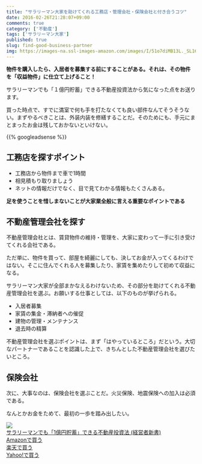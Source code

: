 ```yaml
---
title: "サラリーマン大家を助けてくれる工務店・管理会社・保険会社と付き合うコツ"
date: 2016-02-26T21:28:07+09:00
comments: true
category: ['不動産']
tags: ['サラリーマン大家']
published: true
slug: find-good-business-partner
img: https://images-na.ssl-images-amazon.com/images/I/51o7diMB13L._SL160_.jpg
---
```


**物件を購入したら、入居者を募集する前にすることがある。それは、その物件を「収益物件」に仕立て上げること！**

サラリーマンでも「１億円貯蓄」できる不動産投資法から気になった点をお送ります。

買った時点で、すでに満室で何も手を打たなくても良い部件なんてそうそうない。まずやるべきことは、外装内装を修繕することだ。そのためにも、手元にまとまったお金は残しておかないといけない。

<!--more-->
{{% googleadsense %}}


## 工務店を探すポイント

- 工務店から物件まで車で1時間
- 相見積もり取りましょう
- ネットの情報だけでなく、目で見てわかる情報もたくさんある。

**足を使うことを惜しまないことが大家業全般に言える重要なポイントである**


## 不動産管理会社を探す

不動産管理会社とは、賃貸物件の維持・管理を、大家に変わって一手に引き受けてくれる会社である。

ただ単に、物件を買って、部屋を綺麗にしても、決してお金が入ってくるわけではない。そこに住んでくれる人を募集したり、家賃を集めたりして初めて収益になる。

サラリーマン大家が全部まかなえるわけないため、その部分を助けてくれる不動産管理会社を選ぶ。お願いする仕事としては、以下のものが挙げられる。

- 入居者募集
- 家賃の集金・滞納者への催促
- 建物の管理・メンテナンス
- 退去時の精算

不動産管理会社を選ぶポイントは、まず「はやっているところ」だという。大切なパートナーであることを認識した上で、きちんとした不動産管理会社を選びたいところ。

## 保険会社

次に、大事なのは、保険会社を選ぶことだ。火災保険、地震保険への加入は必須である。


なんとかお金をためて、最初の一歩を踏み出したい。


<div class="booklink-box"><div class="booklink-image"><a href=https://www.amazon.co.jp/%E3%82%B5%E3%83%A9%E3%83%AA%E3%83%BC%E3%83%9E%E3%83%B3%E3%81%A7%E3%82%82%E3%80%8C1%E5%84%84%E5%86%86%E8%B2%AF%E8%93%84%E3%80%8D%E3%81%A7%E3%81%8D%E3%82%8B%E4%B8%8D%E5%8B%95%E7%94%A3%E6%8A%95%E8%B3%87%E6%B3%95-%E7%B5%8C%E5%96%B6%E8%80%85%E6%96%B0%E6%9B%B8-%E9%87%8E%E5%B4%8E%E7%BE%A9%E9%9B%84/dp/4344970594%3FSubscriptionId%3DAKIAI6MZOKQQCKBKJBLQ%26tag%3Dmeganii-22%26linkCode%3Dxm2%26camp%3D2025%26creative%3D165953%26creativeASIN%3D4344970594><img src="https://images-fe.ssl-images-amazon.com/images/I/51o7diMB13L._SL160_.jpg" /></a></div><div class="booklink-info"><div class="booklink-name"><a href="http://www.amazon.co.jp/exec/obidos/asin/4344970594/meganii-22/">サラリーマンでも「1億円貯蓄」できる不動産投資法 (経営者新書)</a></div><div class="shoplinkamazon"><a href="http://www.amazon.co.jp/exec/obidos/asin/4344970594/meganii-22/">Amazonで買う</a></div><div class="shoplinkrakuten"><a href="http://hb.afl.rakuten.co.jp/hgc/10b944e1.69649a36.10b944e2.c5d6d56c/?pc=http://search.rakuten.co.jp/search/mall?sitem=サラリーマンでも「1億円貯蓄」できる不動産投資法&m=http://m.rakuten.co.jp/">楽天で買う</a></div><div class="shoplinkyahoo"><a href="http://ck.jp.ap.valuecommerce.com/servlet/referral?sid=3067752&pid=884189678&vc_url=http://search.shopping.yahoo.co.jp/search?p=サラリーマンでも「1億円貯蓄」できる不動産投資法">Yahoo!で買う</a></div></div></div>
